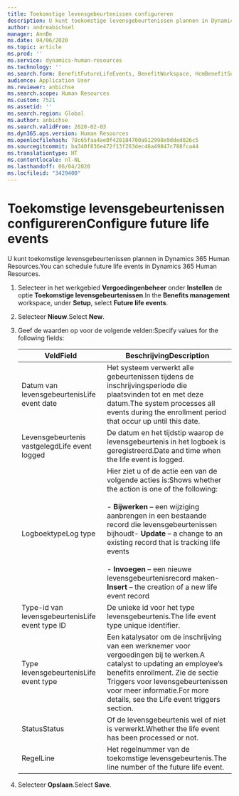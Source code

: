 ```yaml
---
title: Toekomstige levensgebeurtenissen configureren
description: U kunt toekomstige levensgebeurtenissen plannen in Dynamics 365 Human Resources.
author: andreabichsel
manager: AnnBe
ms.date: 04/06/2020
ms.topic: article
ms.prod: ''
ms.service: dynamics-human-resources
ms.technology: ''
ms.search.form: BenefitFutureLifeEvents, BenefitWorkspace, HcmBenefitSummaryPart
audience: Application User
ms.reviewer: anbichse
ms.search.scope: Human Resources
ms.custom: 7521
ms.assetid: ''
ms.search.region: Global
ms.author: anbichse
ms.search.validFrom: 2020-02-03
ms.dyn365.ops.version: Human Resources
ms.openlocfilehash: 78c65faa4ae0f428184700a912998e9dded026c5
ms.sourcegitcommit: ba340f836e472f13f263dec46a49847c788fca44
ms.translationtype: HT
ms.contentlocale: nl-NL
ms.lasthandoff: 06/04/2020
ms.locfileid: "3429400"
---
```

# <a name="configure-future-life-events"></a><span data-ttu-id="d6e25-103">Toekomstige levensgebeurtenissen configureren</span><span class="sxs-lookup"><span data-stu-id="d6e25-103">Configure future life events</span></span>

<span data-ttu-id="d6e25-104">U kunt toekomstige levensgebeurtenissen plannen in Dynamics 365 Human Resources.</span><span class="sxs-lookup"><span data-stu-id="d6e25-104">You can schedule future life events in Dynamics 365 Human Resources.</span></span>

1. <span data-ttu-id="d6e25-105">Selecteer in het werkgebied **Vergoedingenbeheer** onder **Instellen** de optie **Toekomstige levensgebeurtenissen**.</span><span class="sxs-lookup"><span data-stu-id="d6e25-105">In the **Benefits management** workspace, under **Setup**, select **Future life events**.</span></span>

2. <span data-ttu-id="d6e25-106">Selecteer **Nieuw**.</span><span class="sxs-lookup"><span data-stu-id="d6e25-106">Select **New**.</span></span>

3. <span data-ttu-id="d6e25-107">Geef de waarden op voor de volgende velden:</span><span class="sxs-lookup"><span data-stu-id="d6e25-107">Specify values for the following fields:</span></span>

   | <span data-ttu-id="d6e25-108">Veld</span><span class="sxs-lookup"><span data-stu-id="d6e25-108">Field</span></span> | <span data-ttu-id="d6e25-109">Beschrijving</span><span class="sxs-lookup"><span data-stu-id="d6e25-109">Description</span></span> |
   | --- | --- |
   | <span data-ttu-id="d6e25-110">Datum van levensgebeurtenis</span><span class="sxs-lookup"><span data-stu-id="d6e25-110">Life event date</span></span> | <span data-ttu-id="d6e25-111">Het systeem verwerkt alle gebeurtenissen tijdens de inschrijvingsperiode die plaatsvinden tot en met deze datum.</span><span class="sxs-lookup"><span data-stu-id="d6e25-111">The system processes all events during the enrollment period that occur up until this date.</span></span> |
   | <span data-ttu-id="d6e25-112">Levensgebeurtenis vastgelegd</span><span class="sxs-lookup"><span data-stu-id="d6e25-112">Life event logged</span></span> | <span data-ttu-id="d6e25-113">De datum en het tijdstip waarop de levensgebeurtenis in het logboek is geregistreerd.</span><span class="sxs-lookup"><span data-stu-id="d6e25-113">Date and time when the life event is logged.</span></span> |
   | <span data-ttu-id="d6e25-114">Logboektype</span><span class="sxs-lookup"><span data-stu-id="d6e25-114">Log type</span></span> | <span data-ttu-id="d6e25-115">Hier ziet u of de actie een van de volgende acties is:</span><span class="sxs-lookup"><span data-stu-id="d6e25-115">Shows whether the action is one of the following:</span></span></br></br><span data-ttu-id="d6e25-116">- **Bijwerken** – een wijziging aanbrengen in een bestaande record die levensgebeurtenissen bijhoudt</span><span class="sxs-lookup"><span data-stu-id="d6e25-116">- **Update** – a change to an existing record that is tracking life events</span></span></br></br><span data-ttu-id="d6e25-117">- **Invoegen** – een nieuwe levensgebeurtenisrecord maken</span><span class="sxs-lookup"><span data-stu-id="d6e25-117">- **Insert** – the creation of a new life event record</span></span> |
   | <span data-ttu-id="d6e25-118">Type-id van levensgebeurtenis</span><span class="sxs-lookup"><span data-stu-id="d6e25-118">Life event type ID</span></span> | <span data-ttu-id="d6e25-119">De unieke id voor het type levensgebeurtenis.</span><span class="sxs-lookup"><span data-stu-id="d6e25-119">The life event type unique identifier.</span></span> |
   | <span data-ttu-id="d6e25-120">Type levensgebeurtenis</span><span class="sxs-lookup"><span data-stu-id="d6e25-120">Life event type</span></span> | <span data-ttu-id="d6e25-121">Een katalysator om de inschrijving van een werknemer voor vergoedingen bij te werken.</span><span class="sxs-lookup"><span data-stu-id="d6e25-121">A catalyst to updating an employee’s benefits enrollment.</span></span> <span data-ttu-id="d6e25-122">Zie de sectie Triggers voor levensgebeurtenissen voor meer informatie.</span><span class="sxs-lookup"><span data-stu-id="d6e25-122">For more details, see the Life event triggers section.</span></span> |
   | <span data-ttu-id="d6e25-123">Status</span><span class="sxs-lookup"><span data-stu-id="d6e25-123">Status</span></span> | <span data-ttu-id="d6e25-124">Of de levensgebeurtenis wel of niet is verwerkt.</span><span class="sxs-lookup"><span data-stu-id="d6e25-124">Whether the life event has been processed or not.</span></span> |
   | <span data-ttu-id="d6e25-125">Regel</span><span class="sxs-lookup"><span data-stu-id="d6e25-125">Line</span></span> | <span data-ttu-id="d6e25-126">Het regelnummer van de toekomstige levensgebeurtenis.</span><span class="sxs-lookup"><span data-stu-id="d6e25-126">The line number of the future life event.</span></span> |

4. <span data-ttu-id="d6e25-127">Selecteer **Opslaan**.</span><span class="sxs-lookup"><span data-stu-id="d6e25-127">Select **Save**.</span></span> 
